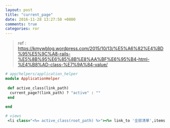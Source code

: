```yaml
---
layout: post
title: "current_page"
date: 2016-11-28 13:27:58 +0800
comments: true
categories: ror
---
```


> ref : https://kmywblog.wordpress.com/2015/10/13/%E5%A6%82%E4%BD%95%E5%9C%A8-rails-%E5%8B%95%E6%85%8B%E8%AA%BF%E6%95%B4-html-%E4%B8%AD-class-%E7%9A%84-value/

``` ruby
# app/helpers/application_helper
module ApplicationHelper
 
 def active_class(link_path)
  current_page?(link_path) ? "active" : ""
 end
 
end
```
``` ruby
# views
 <li class="<%= active_class(root_path) %>"><%= link_to '全部清單',items_path %>
```